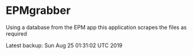 # EPMgrabber
Using a database from the EPM app this application scrapes the files as required


Latest backup: Sun Aug 25 01:31:02 UTC 2019
